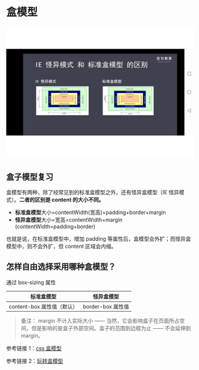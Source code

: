 # 盒模型

![CSS盒模型的概念](../images/box-model.jpg)

## 盒子模型复习

盒模型有两种，除了经常见到的标准盒模型之外，还有怪异盒模型（IE 怪异模式）。**二者的区别是 content 的大小不同。**

- **标准盒模型**大小=contentWidth(宽高)+padding+border+margin
- **怪异盒模型**大小=宽高=contentWidth+margin (contentWidth=padding+border)

也就是说，在标准盒模型中，增加 padding 等属性后，盒模型会外扩；而怪异盒模型中，则不会外扩，但 content 区域会内缩。

## 怎样自由选择采用哪种盒模型？

通过 box-sizing 属性

|         标准盒模型         |    怪异盒模型     |
| :------------------------: | :---------------: |
| content-box 属性值（默认） | border-box 属性值 |

> 备注： margin 不计入实际大小 —— 当然，它会影响盒子在页面所占空间，但是影响的是盒子外部空间。盒子的范围到边框为止 —— 不会延伸到 margin。

参考链接 1：[css 盒模型](https://mp.weixin.qq.com/s?__biz=MjM5MDA2MTI1MA==&mid=2649093824&idx=3&sn=b9b70526eb6c5780e712b5d9da27492d&chksm=be5bd16d892c587b8e36fdc5c5796f16b35cbe025d1a3cad7df9815a893dcef12895bed63050&scene=27)

参考链接 2：[玩转盒模型](https://developer.mozilla.org/zh-CN/docs/Learn/CSS/Building_blocks/The_box_model#%E7%8E%A9%E8%BD%AC%E7%9B%92%E6%A8%A1%E5%9E%8B)
